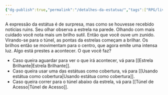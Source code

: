 ```yaml
---
{"dg-publish":true,"permalink":"/detalhes-da-estatua/","tags":["RPG/livro-jogo/Draegeni/story-points"],"created":"2024-12-26T18:25:41.016-05:00","updated":"2024-12-26T18:49:11.181-05:00"}
---
```



A expressão da estátua é de surpresa, mas como se houvesse recebido notícias ruins. Seu olhar observa a estrela na parede. Olhando com mais cuidado você nota mais um brilho sutil. Então que você ouve um zunido. Virando-se para o túnel, as pontas da estrelas começam a brilhar. Os brilhos então se movimentam para o centro, que agora emite uma intensa luz. Algo está prestes a acontecer. O que você faz?

- Caso queira aguardar para ver o que irá acontecer, vá para [[Estrela Brilhante\|Estrela Brilhante]].
- Caso queira usar uma das estátuas como cobertura, vá para [[Usando estátua como cobertura\|Usando estátua como cobertura]].
- Caso queira correr para o túnel abaixo da estrela, vá para [[Túnel de Acesso\|Túnel de Acesso]].
